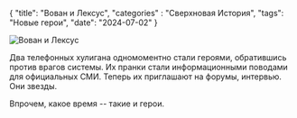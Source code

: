 {
	"title": "Вован и Лексус",
	"categories" : "Сверхновая История",
	"tags": "Новые герои",
	"date": "2024-07-02"
}

![Вован и Лексус](../images/vovan-and-lexus.jpg)

Два телефонных хулигана одномоментно стали героями, обратившись против врагов системы. Их пранки стали информационными поводами для официальных СМИ. Теперь их приглашают на форумы, интервью. Они звезды.

Впрочем, какое время -- такие и герои.